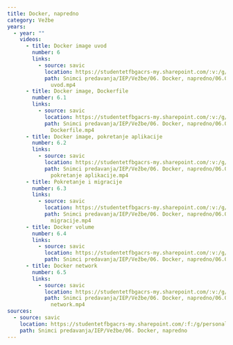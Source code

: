 ```yaml
---
title: Docker, napredno
category: Vežbe
years:
  - year: ""
    videos:
      - title: Docker image uvod
        number: 6
        links:
          - source: savic
            location: https://studentetfbgacrs-my.sharepoint.com/:v:/g/personal/sa190595d_student_etf_bg_ac_rs/EV3y37enD4dAvhT0VHm4ecEBWGf3UTHv3R_Tqd6D-ukmAA
            path: Snimci predavanja/IEP/Vežbe/06. Docker, napredno/06.00 - Docker image
              uvod.mp4
      - title: Docker image, Dockerfile
        number: 6.1
        links:
          - source: savic
            location: https://studentetfbgacrs-my.sharepoint.com/:v:/g/personal/sa190595d_student_etf_bg_ac_rs/EbfM553V58pIpknnSGV0WZwBQxHX4icjOVn2MmhGuH1hCg
            path: Snimci predavanja/IEP/Vežbe/06. Docker, napredno/06.01 - Docker image,
              Dockerfile.mp4
      - title: Docker image, pokretanje aplikacije
        number: 6.2
        links:
          - source: savic
            location: https://studentetfbgacrs-my.sharepoint.com/:v:/g/personal/sa190595d_student_etf_bg_ac_rs/Ed9zqssian9IuB-AFaYii4kBKIPD-HcwWj7fuYoHBp86DQ
            path: Snimci predavanja/IEP/Vežbe/06. Docker, napredno/06.02 - Docker image,
              pokretanje aplikacije.mp4
      - title: Pokretanje i migracije
        number: 6.3
        links:
          - source: savic
            location: https://studentetfbgacrs-my.sharepoint.com/:v:/g/personal/sa190595d_student_etf_bg_ac_rs/EYw004q40OBMvVSq3z-6KOMBRqwLCKcvJVNVA9teHH2HeA
            path: Snimci predavanja/IEP/Vežbe/06. Docker, napredno/06.03 - Pokretanje i
              migracije.mp4
      - title: Docker volume
        number: 6.4
        links:
          - source: savic
            location: https://studentetfbgacrs-my.sharepoint.com/:v:/g/personal/sa190595d_student_etf_bg_ac_rs/ES-3ajdc2atPtIwqYUBV1z0BTi9ekJOp_o1QDYVAlgLY0g
            path: Snimci predavanja/IEP/Vežbe/06. Docker, napredno/06.04 - Docker volume.mp4
      - title: Docker network
        number: 6.5
        links:
          - source: savic
            location: https://studentetfbgacrs-my.sharepoint.com/:v:/g/personal/sa190595d_student_etf_bg_ac_rs/EdhSMk7OfEhFnI_gOudqkuQBbcxNovHG-Uv3gFveYEsc2Q
            path: Snimci predavanja/IEP/Vežbe/06. Docker, napredno/06.05 - Docker
              network.mp4
sources:
  - source: savic
    location: https://studentetfbgacrs-my.sharepoint.com/:f:/g/personal/sa190595d_student_etf_bg_ac_rs/EqBg_ecTbAJCunUKPvLvsJYBFNUzLhMBgpbqy9bzGD5t3A
    path: Snimci predavanja/IEP/Vežbe/06. Docker, napredno
---
```



